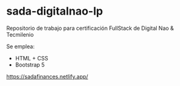 # sada-digitalnao-lp
Repositorio de trabajo para certificación FullStack de Digital Nao &amp; Tecmilenio

Se emplea: 
- HTML + CSS
- Bootstrap 5

https://sadafinances.netlify.app/
